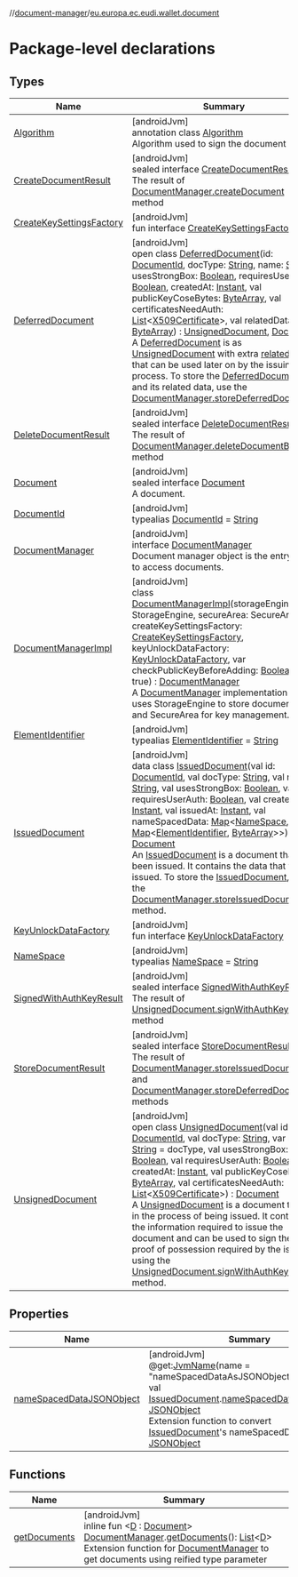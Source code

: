 //[document-manager](../../index.md)/[eu.europa.ec.eudi.wallet.document](index.md)

# Package-level declarations

## Types

| Name                                                              | Summary                                                                                                                                                                                                                                                                                                                                                                                                                                                                                                                                                                                                                                                                                                                                                                                                                                                                                                                                                                                                                                                                                                                                                                                                                                                                                                                                                                                                                                                                                                                                                                   |
|-------------------------------------------------------------------|---------------------------------------------------------------------------------------------------------------------------------------------------------------------------------------------------------------------------------------------------------------------------------------------------------------------------------------------------------------------------------------------------------------------------------------------------------------------------------------------------------------------------------------------------------------------------------------------------------------------------------------------------------------------------------------------------------------------------------------------------------------------------------------------------------------------------------------------------------------------------------------------------------------------------------------------------------------------------------------------------------------------------------------------------------------------------------------------------------------------------------------------------------------------------------------------------------------------------------------------------------------------------------------------------------------------------------------------------------------------------------------------------------------------------------------------------------------------------------------------------------------------------------------------------------------------------|
| [Algorithm](-algorithm/index.md)                                  | [androidJvm]<br>annotation class [Algorithm](-algorithm/index.md)<br>Algorithm used to sign the document                                                                                                                                                                                                                                                                                                                                                                                                                                                                                                                                                                                                                                                                                                                                                                                                                                                                                                                                                                                                                                                                                                                                                                                                                                                                                                                                                                                                                                                                  |
| [CreateDocumentResult](-create-document-result/index.md)          | [androidJvm]<br>sealed interface [CreateDocumentResult](-create-document-result/index.md)<br>The result of [DocumentManager.createDocument](-document-manager/create-document.md) method                                                                                                                                                                                                                                                                                                                                                                                                                                                                                                                                                                                                                                                                                                                                                                                                                                                                                                                                                                                                                                                                                                                                                                                                                                                                                                                                                                                  |
| [CreateKeySettingsFactory](-create-key-settings-factory/index.md) | [androidJvm]<br>fun interface [CreateKeySettingsFactory](-create-key-settings-factory/index.md)                                                                                                                                                                                                                                                                                                                                                                                                                                                                                                                                                                                                                                                                                                                                                                                                                                                                                                                                                                                                                                                                                                                                                                                                                                                                                                                                                                                                                                                                           |
| [DeferredDocument](-deferred-document/index.md)                   | [androidJvm]<br>open class [DeferredDocument](-deferred-document/index.md)(id: [DocumentId](-document-id/index.md), docType: [String](https://kotlinlang.org/api/latest/jvm/stdlib/kotlin/-string/index.html), name: [String](https://kotlinlang.org/api/latest/jvm/stdlib/kotlin/-string/index.html), usesStrongBox: [Boolean](https://kotlinlang.org/api/latest/jvm/stdlib/kotlin/-boolean/index.html), requiresUserAuth: [Boolean](https://kotlinlang.org/api/latest/jvm/stdlib/kotlin/-boolean/index.html), createdAt: [Instant](https://developer.android.com/reference/kotlin/java/time/Instant.html), val publicKeyCoseBytes: [ByteArray](https://kotlinlang.org/api/latest/jvm/stdlib/kotlin/-byte-array/index.html), val certificatesNeedAuth: [List](https://kotlinlang.org/api/latest/jvm/stdlib/kotlin.collections/-list/index.html)&lt;[X509Certificate](https://developer.android.com/reference/kotlin/java/security/cert/X509Certificate.html)&gt;, val relatedData: [ByteArray](https://kotlinlang.org/api/latest/jvm/stdlib/kotlin/-byte-array/index.html)) : [UnsignedDocument](-unsigned-document/index.md), [Document](-document/index.md)<br>A [DeferredDocument](-deferred-document/index.md) is as [UnsignedDocument](-unsigned-document/index.md) with extra [relatedData](-deferred-document/related-data.md) that can be used later on by the issuing process. To store the [DeferredDocument](-deferred-document/index.md) and its related data, use the [DocumentManager.storeDeferredDocument](-document-manager/store-deferred-document.md) |
| [DeleteDocumentResult](-delete-document-result/index.md)          | [androidJvm]<br>sealed interface [DeleteDocumentResult](-delete-document-result/index.md)<br>The result of [DocumentManager.deleteDocumentById](-document-manager/delete-document-by-id.md) method                                                                                                                                                                                                                                                                                                                                                                                                                                                                                                                                                                                                                                                                                                                                                                                                                                                                                                                                                                                                                                                                                                                                                                                                                                                                                                                                                                        |
| [Document](-document/index.md)                                    | [androidJvm]<br>sealed interface [Document](-document/index.md)<br>A document.                                                                                                                                                                                                                                                                                                                                                                                                                                                                                                                                                                                                                                                                                                                                                                                                                                                                                                                                                                                                                                                                                                                                                                                                                                                                                                                                                                                                                                                                                            |
| [DocumentId](-document-id/index.md)                               | [androidJvm]<br>typealias [DocumentId](-document-id/index.md) = [String](https://kotlinlang.org/api/latest/jvm/stdlib/kotlin/-string/index.html)                                                                                                                                                                                                                                                                                                                                                                                                                                                                                                                                                                                                                                                                                                                                                                                                                                                                                                                                                                                                                                                                                                                                                                                                                                                                                                                                                                                                                          |
| [DocumentManager](-document-manager/index.md)                     | [androidJvm]<br>interface [DocumentManager](-document-manager/index.md)<br>Document manager object is the entry point to access documents.                                                                                                                                                                                                                                                                                                                                                                                                                                                                                                                                                                                                                                                                                                                                                                                                                                                                                                                                                                                                                                                                                                                                                                                                                                                                                                                                                                                                                                |
| [DocumentManagerImpl](-document-manager-impl/index.md)            | [androidJvm]<br>class [DocumentManagerImpl](-document-manager-impl/index.md)(storageEngine: StorageEngine, secureArea: SecureArea, createKeySettingsFactory: [CreateKeySettingsFactory](-create-key-settings-factory/index.md), keyUnlockDataFactory: [KeyUnlockDataFactory](-key-unlock-data-factory/index.md), var checkPublicKeyBeforeAdding: [Boolean](https://kotlinlang.org/api/latest/jvm/stdlib/kotlin/-boolean/index.html) = true) : [DocumentManager](-document-manager/index.md)<br>A [DocumentManager](-document-manager/index.md) implementation that uses StorageEngine to store documents and SecureArea for key management.                                                                                                                                                                                                                                                                                                                                                                                                                                                                                                                                                                                                                                                                                                                                                                                                                                                                                                                               |
| [ElementIdentifier](-element-identifier/index.md)                 | [androidJvm]<br>typealias [ElementIdentifier](-element-identifier/index.md) = [String](https://kotlinlang.org/api/latest/jvm/stdlib/kotlin/-string/index.html)                                                                                                                                                                                                                                                                                                                                                                                                                                                                                                                                                                                                                                                                                                                                                                                                                                                                                                                                                                                                                                                                                                                                                                                                                                                                                                                                                                                                            |
| [IssuedDocument](-issued-document/index.md)                       | [androidJvm]<br>data class [IssuedDocument](-issued-document/index.md)(val id: [DocumentId](-document-id/index.md), val docType: [String](https://kotlinlang.org/api/latest/jvm/stdlib/kotlin/-string/index.html), val name: [String](https://kotlinlang.org/api/latest/jvm/stdlib/kotlin/-string/index.html), val usesStrongBox: [Boolean](https://kotlinlang.org/api/latest/jvm/stdlib/kotlin/-boolean/index.html), val requiresUserAuth: [Boolean](https://kotlinlang.org/api/latest/jvm/stdlib/kotlin/-boolean/index.html), val createdAt: [Instant](https://developer.android.com/reference/kotlin/java/time/Instant.html), val issuedAt: [Instant](https://developer.android.com/reference/kotlin/java/time/Instant.html), val nameSpacedData: [Map](https://kotlinlang.org/api/latest/jvm/stdlib/kotlin.collections/-map/index.html)&lt;[NameSpace](-name-space/index.md), [Map](https://kotlinlang.org/api/latest/jvm/stdlib/kotlin.collections/-map/index.html)&lt;[ElementIdentifier](-element-identifier/index.md), [ByteArray](https://kotlinlang.org/api/latest/jvm/stdlib/kotlin/-byte-array/index.html)&gt;&gt;) : [Document](-document/index.md)<br>An [IssuedDocument](-issued-document/index.md) is a document that has been issued. It contains the data that was issued. To store the [IssuedDocument](-issued-document/index.md), use the [DocumentManager.storeIssuedDocument](-document-manager/store-issued-document.md) method.                                                                                                                  |
| [KeyUnlockDataFactory](-key-unlock-data-factory/index.md)         | [androidJvm]<br>fun interface [KeyUnlockDataFactory](-key-unlock-data-factory/index.md)                                                                                                                                                                                                                                                                                                                                                                                                                                                                                                                                                                                                                                                                                                                                                                                                                                                                                                                                                                                                                                                                                                                                                                                                                                                                                                                                                                                                                                                                                   |
| [NameSpace](-name-space/index.md)                                 | [androidJvm]<br>typealias [NameSpace](-name-space/index.md) = [String](https://kotlinlang.org/api/latest/jvm/stdlib/kotlin/-string/index.html)                                                                                                                                                                                                                                                                                                                                                                                                                                                                                                                                                                                                                                                                                                                                                                                                                                                                                                                                                                                                                                                                                                                                                                                                                                                                                                                                                                                                                            |
| [SignedWithAuthKeyResult](-signed-with-auth-key-result/index.md)  | [androidJvm]<br>sealed interface [SignedWithAuthKeyResult](-signed-with-auth-key-result/index.md)<br>The result of [UnsignedDocument.signWithAuthKey](-unsigned-document/sign-with-auth-key.md) method                                                                                                                                                                                                                                                                                                                                                                                                                                                                                                                                                                                                                                                                                                                                                                                                                                                                                                                                                                                                                                                                                                                                                                                                                                                                                                                                                                    |
| [StoreDocumentResult](-store-document-result/index.md)            | [androidJvm]<br>sealed interface [StoreDocumentResult](-store-document-result/index.md)<br>The result of [DocumentManager.storeIssuedDocument](-document-manager/store-issued-document.md) and [DocumentManager.storeDeferredDocument](-document-manager/store-deferred-document.md) methods                                                                                                                                                                                                                                                                                                                                                                                                                                                                                                                                                                                                                                                                                                                                                                                                                                                                                                                                                                                                                                                                                                                                                                                                                                                                              |
| [UnsignedDocument](-unsigned-document/index.md)                   | [androidJvm]<br>open class [UnsignedDocument](-unsigned-document/index.md)(val id: [DocumentId](-document-id/index.md), val docType: [String](https://kotlinlang.org/api/latest/jvm/stdlib/kotlin/-string/index.html), var name: [String](https://kotlinlang.org/api/latest/jvm/stdlib/kotlin/-string/index.html) = docType, val usesStrongBox: [Boolean](https://kotlinlang.org/api/latest/jvm/stdlib/kotlin/-boolean/index.html), val requiresUserAuth: [Boolean](https://kotlinlang.org/api/latest/jvm/stdlib/kotlin/-boolean/index.html), val createdAt: [Instant](https://developer.android.com/reference/kotlin/java/time/Instant.html), val publicKeyCoseBytes: [ByteArray](https://kotlinlang.org/api/latest/jvm/stdlib/kotlin/-byte-array/index.html), val certificatesNeedAuth: [List](https://kotlinlang.org/api/latest/jvm/stdlib/kotlin.collections/-list/index.html)&lt;[X509Certificate](https://developer.android.com/reference/kotlin/java/security/cert/X509Certificate.html)&gt;) : [Document](-document/index.md)<br>A [UnsignedDocument](-unsigned-document/index.md) is a document that is in the process of being issued. It contains the information required to issue the document and can be used to sign the proof of possession required by the issuers using the [UnsignedDocument.signWithAuthKey](-unsigned-document/sign-with-auth-key.md) method.                                                                                                                                                                                        |

## Properties

| Name                                                           | Summary                                                                                                                                                                                                                                                                                                                                                                                                                                                                                                                                                     |
|----------------------------------------------------------------|-------------------------------------------------------------------------------------------------------------------------------------------------------------------------------------------------------------------------------------------------------------------------------------------------------------------------------------------------------------------------------------------------------------------------------------------------------------------------------------------------------------------------------------------------------------|
| [nameSpacedDataJSONObject](name-spaced-data-j-s-o-n-object.md) | [androidJvm]<br>@get:[JvmName](https://kotlinlang.org/api/latest/jvm/stdlib/kotlin.jvm/-jvm-name/index.html)(name = &quot;nameSpacedDataAsJSONObject&quot;)<br>val [IssuedDocument](-issued-document/index.md).[nameSpacedDataJSONObject](name-spaced-data-j-s-o-n-object.md): [JSONObject](https://developer.android.com/reference/kotlin/org/json/JSONObject.html)<br>Extension function to convert [IssuedDocument](-issued-document/index.md)'s nameSpacedData to [JSONObject](https://developer.android.com/reference/kotlin/org/json/JSONObject.html) |

## Functions

| Name                             | Summary                                                                                                                                                                                                                                                                                                                                                                                                                 |
|----------------------------------|-------------------------------------------------------------------------------------------------------------------------------------------------------------------------------------------------------------------------------------------------------------------------------------------------------------------------------------------------------------------------------------------------------------------------|
| [getDocuments](get-documents.md) | [androidJvm]<br>inline fun &lt;[D](get-documents.md) : [Document](-document/index.md)&gt; [DocumentManager](-document-manager/index.md).[getDocuments](get-documents.md)(): [List](https://kotlinlang.org/api/latest/jvm/stdlib/kotlin.collections/-list/index.html)&lt;[D](get-documents.md)&gt;<br>Extension function for [DocumentManager](-document-manager/index.md) to get documents using reified type parameter |
